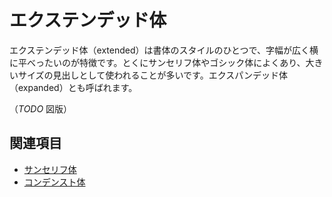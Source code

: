 # エクステンデッド体

エクステンデッド体（extended）は書体のスタイルのひとつで、字幅が広く横に平べったいのが特徴です。とくにサンセリフ体やゴシック体によくあり、大きいサイズの見出しとして使われることが多いです。エクスパンデッド体（expanded）とも呼ばれます。

（*TODO* 図版）

## 関連項目

- [サンセリフ体](./sans-serif.md)
- [コンデンスト体](./condensed.md)
